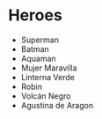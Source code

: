 # Heroes

* Superman
* Batman
* Aquaman
* Mujer Maravilla
* Linterna Verde
* Robin
* Volcán Negro
* Agustina de Aragon
